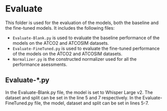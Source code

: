# Evaluate

This folder is used for the evaluation of the models, both the baseline and the fine-tuned models. It includes the following files:

- ```Evaluate-Blank.py``` is used to evaluate the baseline performance of the models on the ATCO2 and ATCOSIM datasets.
- ```Evaluate-FineTuned.py``` is used to evaluate the fine-tuned performance of the models on the ATCO2 and ATCOSIM datasets.
- ```Normalizer.py``` is the constructed normalizer used for all the performance asessments.

## Evaluate-*.py

In the Evaluate-Blank.py file, the model is set to Whisper Large v2. The dataset and split can be set in the line 5 and 7 respectively. In the Evaluate-FineTuned.py file, the model, dataset and split can be set in lines 5-7.
